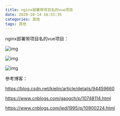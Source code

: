 ```yaml
---
title: nginx部署带项目名的vue项目
date: 2020-10-14 16:53:35
categories: 其他
tags: 其他
---
```






nginx部署带项目名的vue项目：

![img](1.png)

![img](2.png)

![img](3.png)



参考博客：

https://blog.csdn.net/kielin/article/details/94459660

https://www.cnblogs.com/gaogch/p/10748114.html

https://www.cnblogs.com/jedi1995/p/10900224.html